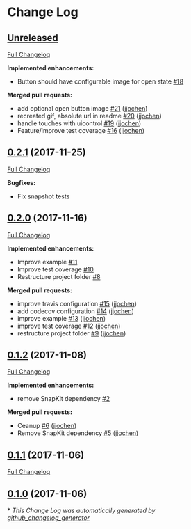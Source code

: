 # Change Log

## [Unreleased](https://github.com/jjochen/JJFloatingActionButton/tree/HEAD)

[Full Changelog](https://github.com/jjochen/JJFloatingActionButton/compare/0.2.1...HEAD)

**Implemented enhancements:**

- Button should have configurable image for open state [\#18](https://github.com/jjochen/JJFloatingActionButton/issues/18)

**Merged pull requests:**

- add optional open button image [\#21](https://github.com/jjochen/JJFloatingActionButton/pull/21) ([jjochen](https://github.com/jjochen))
- recreated gif, absolute url in readme [\#20](https://github.com/jjochen/JJFloatingActionButton/pull/20) ([jjochen](https://github.com/jjochen))
- handle touches with uicontrol [\#19](https://github.com/jjochen/JJFloatingActionButton/pull/19) ([jjochen](https://github.com/jjochen))
- Feature/improve test coverage [\#16](https://github.com/jjochen/JJFloatingActionButton/pull/16) ([jjochen](https://github.com/jjochen))

## [0.2.1](https://github.com/jjochen/JJFloatingActionButton/tree/0.2.1) (2017-11-25)
[Full Changelog](https://github.com/jjochen/JJFloatingActionButton/compare/0.2.0...0.2.1)

**Bugfixes:**

-  Fix snapshot tests

## [0.2.0](https://github.com/jjochen/JJFloatingActionButton/tree/0.2.0) (2017-11-16)
[Full Changelog](https://github.com/jjochen/JJFloatingActionButton/compare/0.1.2...0.2.0)

**Implemented enhancements:**

- Improve example [\#11](https://github.com/jjochen/JJFloatingActionButton/issues/11)
- Improve test coverage [\#10](https://github.com/jjochen/JJFloatingActionButton/issues/10)
- Restructure project folder [\#8](https://github.com/jjochen/JJFloatingActionButton/issues/8)

**Merged pull requests:**

- improve travis configuration [\#15](https://github.com/jjochen/JJFloatingActionButton/pull/15) ([jjochen](https://github.com/jjochen))
- add codecov configuration [\#14](https://github.com/jjochen/JJFloatingActionButton/pull/14) ([jjochen](https://github.com/jjochen))
- improve example [\#13](https://github.com/jjochen/JJFloatingActionButton/pull/13) ([jjochen](https://github.com/jjochen))
- improve test coverage [\#12](https://github.com/jjochen/JJFloatingActionButton/pull/12) ([jjochen](https://github.com/jjochen))
- restructure project folder [\#9](https://github.com/jjochen/JJFloatingActionButton/pull/9) ([jjochen](https://github.com/jjochen))

## [0.1.2](https://github.com/jjochen/JJFloatingActionButton/tree/0.1.2) (2017-11-08)
[Full Changelog](https://github.com/jjochen/JJFloatingActionButton/compare/0.1.1...0.1.2)

**Implemented enhancements:**

- remove SnapKit dependency [\#2](https://github.com/jjochen/JJFloatingActionButton/issues/2)

**Merged pull requests:**

- Ceanup [\#6](https://github.com/jjochen/JJFloatingActionButton/pull/6) ([jjochen](https://github.com/jjochen))
- Remove SnapKit dependency [\#5](https://github.com/jjochen/JJFloatingActionButton/pull/5) ([jjochen](https://github.com/jjochen))

## [0.1.1](https://github.com/jjochen/JJFloatingActionButton/tree/0.1.1) (2017-11-06)
[Full Changelog](https://github.com/jjochen/JJFloatingActionButton/compare/0.1.0...0.1.1)

## [0.1.0](https://github.com/jjochen/JJFloatingActionButton/tree/0.1.0) (2017-11-06)


\* *This Change Log was automatically generated by [github_changelog_generator](https://github.com/skywinder/Github-Changelog-Generator)*
